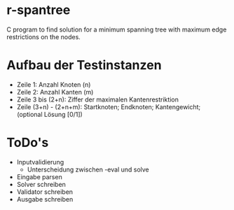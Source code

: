 # r-spantree
C program to find solution for a minimum spanning tree with maximum edge restrictions on the nodes.

# Aufbau der Testinstanzen
- Zeile 1:                Anzahl Knoten (n)
- Zeile 2:                Anzahl Kanten (m)
- Zeile 3 bis (2+n):      Ziffer der maximalen Kantenrestriktion
- Zeile (3+n) - (2+n+m):  Startknoten; Endknoten; Kantengewicht; (optional Lösung [0/1])

# ToDo's
- Inputvalidierung
  - Unterscheidung zwischen -eval und solve
- Eingabe parsen
- Solver schreiben
- Validator schreiben
- Ausgabe schreiben
